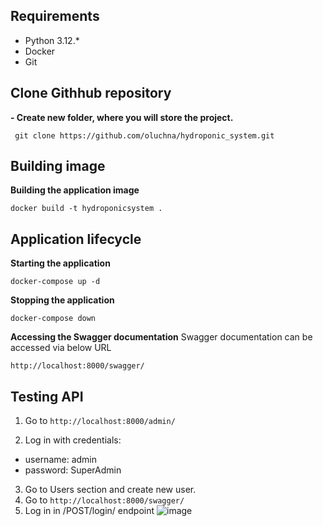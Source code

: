 ## Requirements

- Python 3.12.*
- Docker
- Git

## Clone Githhub repository
**- Create new folder, where you will store the project.**

	 git clone https://github.com/oluchna/hydroponic_system.git

## Building image
**Building the application image**

    docker build -t hydroponicsystem .
    
## Application lifecycle
**Starting the application**

    docker-compose up -d
    
**Stopping the application**

    docker-compose down
**Accessing the Swagger documentation**
Swagger documentation can be accessed via below URL

	http://localhost:8000/swagger/

## Testing API
1. Go to ```http://localhost:8000/admin/```

2. Log in with credentials:
- username: admin
- password: SuperAdmin

3. Go to Users section and create new user. 
4. Go to ```http://localhost:8000/swagger/```
5. Log in in /POST/login/ endpoint
![image](https://github.com/user-attachments/assets/4331971b-f7db-48f6-9295-7d8f52fdfb52)
